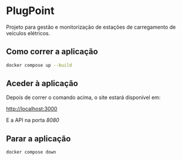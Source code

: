 # PlugPoint

Projeto para gestão e monitorização de estações de carregamento de veículos elétricos.


## Como correr a aplicação

```bash
docker compose up --build
```

## Aceder à aplicação

Depois de correr o comando acima, o site estará disponível em:

[http://localhost:3000](http://localhost:3000)

E a API na porta *8080*

## Parar a aplicação


```bash
docker compose down
```
